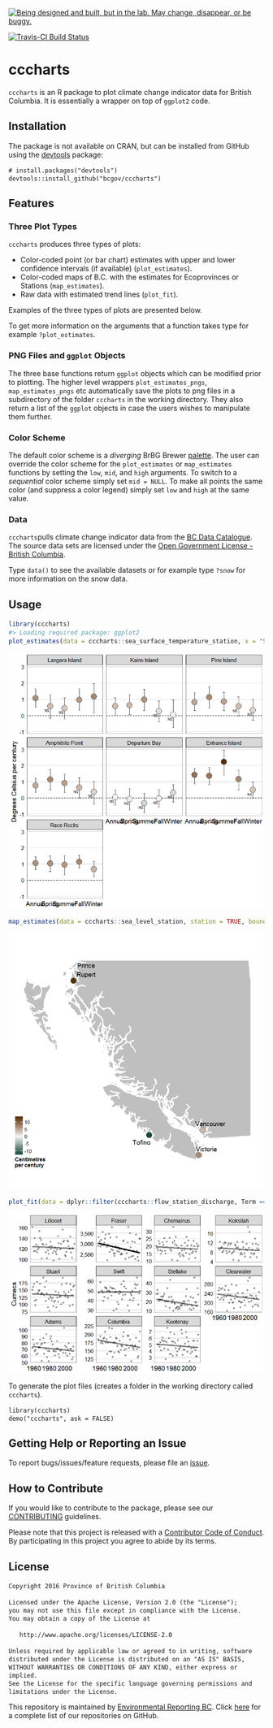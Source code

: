 
<!-- README.md is generated from README.Rmd. Please edit that file -->
<a rel="Exploration" href="https://github.com/BCDevExchange/docs/blob/master/discussion/projectstates.md"><img alt="Being designed and built, but in the lab. May change, disappear, or be buggy." style="border-width:0" src="https://assets.bcdevexchange.org/images/badges/exploration.svg" title="Being designed and built, but in the lab. May change, disappear, or be buggy." /></a>

[![Travis-CI Build Status](https://travis-ci.org/bcgov/cccharts.svg?branch=master)](https://travis-ci.org/bcgov/cccharts)

cccharts
========

`cccharts` is an R package to plot climate change indicator data for British Columbia. It is essentially a wrapper on top of `ggplot2` code.

Installation
------------

The package is not available on CRAN, but can be installed from GitHub using the [devtools](https://github.com/hadley/devtools) package:

    # install.packages("devtools")
    devtools::install_github("bcgov/cccharts")

Features
--------

### Three Plot Types

`cccharts` produces three types of plots:

-   Color-coded point (or bar chart) estimates with upper and lower confidence intervals (if available) (`plot_estimates`).
-   Color-coded maps of B.C. with the estimates for Ecoprovinces or Stations (`map_estimates`).
-   Raw data with estimated trend lines (`plot_fit`).

Examples of the three types of plots are presented below.

To get more information on the arguments that a function takes type for example `?plot_estimates`.

### PNG Files and `ggplot` Objects

The three base functions return `ggplot` objects which can be modified prior to plotting. The higher level wrappers `plot_estimates_pngs`, `map_estimates_pngs` etc automatically save the plots to png files in a subdirectory of the folder `cccharts` in the working directory. They also return a list of the `ggplot` objects in case the users wishes to manipulate them further.

### Color Scheme

The default color scheme is a *diverging* BrBG Brewer [palette](http://colorbrewer2.org/#type=diverging&scheme=BrBG&n=11). The user can override the color scheme for the `plot_estimates` or `map_estimates` functions by setting the `low`, `mid`, and `high` arguments. To switch to a *sequential* color scheme simply set `mid = NULL`. To make all points the same color (and suppress a color legend) simply set `low` and `high` at the same value.

### Data

`cccharts`pulls climate change indicator data from the [BC Data Catalogue](https://catalogue.data.gov.bc.ca/dataset?download_audience=Public). The source data sets are licensed under the [Open Government License - British Columbia](http://www2.gov.bc.ca/gov/content?id=A519A56BC2BF44E4A008B33FCF527F61).

Type `data()` to see the available datasets or for example type `?snow` for more information on the snow data.

Usage
-----

``` r
library(cccharts)
#> Loading required package: ggplot2
plot_estimates(data = cccharts::sea_surface_temperature_station, x = "Season", facet = "Station")
```

![](README-unnamed-chunk-3-1.png)

``` r
map_estimates(data = cccharts::sea_level_station, station = TRUE, bounds = c(0.1,0.7,0,0.55))
```

![](README-unnamed-chunk-4-1.png)

``` r
plot_fit(data = dplyr::filter(cccharts::flow_station_discharge, Term == "Medium", Statistic == "Mean", Season == "Annual"), observed = cccharts::flow_station_discharge_observed, free_y = TRUE, facet = "Station")
```

![](README-unnamed-chunk-5-1.png)

To generate the plot files (creates a folder in the working directory called `cccharts`).

    library(cccharts)
    demo("cccharts", ask = FALSE)

Getting Help or Reporting an Issue
----------------------------------

To report bugs/issues/feature requests, please file an [issue](https://github.com/bcgov/rcaaqs/issues/).

How to Contribute
-----------------

If you would like to contribute to the package, please see our [CONTRIBUTING](CONTRIBUTING.md) guidelines.

Please note that this project is released with a [Contributor Code of Conduct](CODE_OF_CONDUCT.md). By participating in this project you agree to abide by its terms.

License
-------

    Copyright 2016 Province of British Columbia

    Licensed under the Apache License, Version 2.0 (the "License");
    you may not use this file except in compliance with the License.
    You may obtain a copy of the License at 

       http://www.apache.org/licenses/LICENSE-2.0

    Unless required by applicable law or agreed to in writing, software
    distributed under the License is distributed on an "AS IS" BASIS,
    WITHOUT WARRANTIES OR CONDITIONS OF ANY KIND, either express or implied.
    See the License for the specific language governing permissions and
    limitations under the License.

This repository is maintained by [Environmental Reporting BC](http://www2.gov.bc.ca/gov/content?id=FF80E0B985F245CEA62808414D78C41B). Click [here](https://github.com/bcgov/EnvReportBC-RepoList) for a complete list of our repositories on GitHub.
